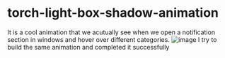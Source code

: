 # torch-light-box-shadow-animation

It is a cool animation that we acutually see when we open a notification section in windows and hover over different categories.
![image](https://github.com/RA-Offical/torch-light-box-shadow-animation/assets/107348945/3736bc8f-c357-4261-a8e8-c99b2cf62d2c)
I try to build the same animation and completed it successfully
